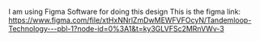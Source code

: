 I am using Figma Software for doing this design
This is the figma link: https://www.figma.com/file/xtHxNNrlZmDwMEWFVFOcyN/Tandemloop-Technology---pbl-1?node-id=0%3A1&t=ky3GLVFSc2MRnVWv-3
